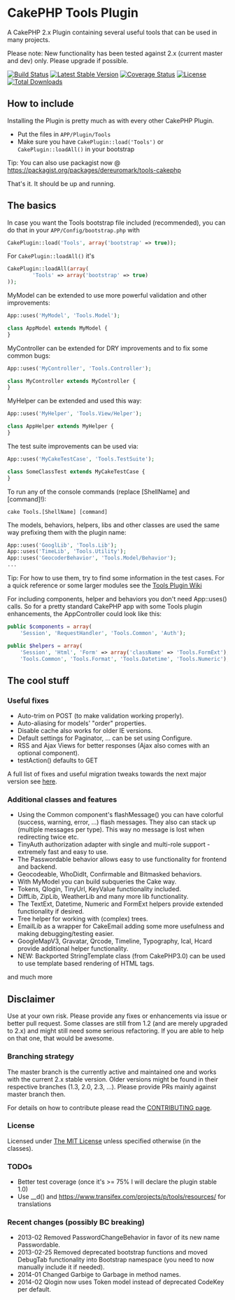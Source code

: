 # CakePHP Tools Plugin

A CakePHP 2.x Plugin containing several useful tools that can be used in many projects.

Please note: New functionality has been tested against 2.x (current master and dev) only. Please upgrade if possible.

[![Build Status](https://api.travis-ci.org/dereuromark/tools.png?branch=master)](https://travis-ci.org/dereuromark/tools)
[![Latest Stable Version](https://poser.pugx.org/dereuromark/tools-cakephp/v/stable.png)](https://packagist.org/packages/dereuromark/tools-cakephp)
[![Coverage Status](https://coveralls.io/repos/dereuromark/tools/badge.png)](https://coveralls.io/r/dereuromark/tools)
[![License](https://poser.pugx.org/dereuromark/tools-cakephp/license.png)](https://packagist.org/packages/dereuromark/tools-cakephp)
[![Total Downloads](https://poser.pugx.org/dereuromark/tools-cakephp/d/total.png)](https://packagist.org/packages/dereuromark/tools-cakephp)


## How to include
Installing the Plugin is pretty much as with every other CakePHP Plugin.

* Put the files in `APP/Plugin/Tools`
* Make sure you have `CakePlugin::load('Tools')` or `CakePlugin::loadAll()` in your bootstrap

Tip: You can also use packagist now @ https://packagist.org/packages/dereuromark/tools-cakephp

That's it. It should be up and running.

## The basics

In case you want the Tools bootstrap file included (recommended), you can do that in your `APP/Config/bootstrap.php` with

```php
CakePlugin::load('Tools', array('bootstrap' => true));
```

For `CakePlugin::loadAll()` it's

```php
CakePlugin::loadAll(array(
		'Tools' => array('bootstrap' => true)
));
```



MyModel can be extended to use more powerful validation and other improvements:

```php
App::uses('MyModel', 'Tools.Model');

class AppModel extends MyModel {
}
```

MyController can be extended for DRY improvements and to fix some common bugs:

```php
App::uses('MyController', 'Tools.Controller');

class MyController extends MyController {
}
```

MyHelper can be extended and used this way:

```php
App::uses('MyHelper', 'Tools.View/Helper');

class AppHelper extends MyHelper {
}
```

The test suite improvements can be used via:

```php
App::uses('MyCakeTestCase', 'Tools.TestSuite');

class SomeClassTest extends MyCakeTestCase {
}
```

To run any of the console commands (replace [ShellName] and [command]!):

    cake Tools.[ShellName] [command]

The models, behaviors, helpers, libs and other classes are used the same way prefixing them with the plugin name:

```php
App::uses('GooglLib', 'Tools.Lib');
App::uses('TimeLib', 'Tools.Utility');
App::uses('GeocoderBehavior', 'Tools.Model/Behavior');
...
```

Tip: For how to use them, try to find some information in the test cases.
For a quick reference or some larger modules see the [Tools Plugin Wiki](https://github.com/dereuromark/tools/wiki)

For including components, helper and behaviors you don't need App::uses() calls.
So for a pretty standard CakePHP app with some Tools plugin enhancements, the AppController could look like this:
```php
public $components = array(
	'Session', 'RequestHandler', 'Tools.Common', 'Auth');

public $helpers = array(
	'Session', 'Html', 'Form' => array('className' => 'Tools.FormExt'),
	'Tools.Common', 'Tools.Format', 'Tools.Datetime', 'Tools.Numeric');
```

## The cool stuff

### Useful fixes

* Auto-trim on POST (to make validation working properly).
* Auto-aliasing for models' "order" properties.
* Disable cache also works for older IE versions.
* Default settings for Paginator, ... can be set using Configure.
* RSS and Ajax Views for better responses (Ajax also comes with an optional component).
* testAction() defaults to GET

A full list of fixes and useful migration tweaks towards the next major version see [here](https://github.com/dereuromark/tools/wiki/Included-fixes-and-migration-tweaks).

### Additional classes and features

* Using the Common component's flashMessage() you can have colorful (success, warning, error, ...) flash messages.
  They also can stack up (multiple messages per type). This way no message is lost when redirecting twice etc.
* TinyAuth authorization adapter with single and multi-role support - extremely fast and easy to use.
* The Passwordable behavior allows easy to use functionality for frontend and backend.
* Geocodeable, WhoDidIt, Confirmable and Bitmasked behaviors.
* With MyModel you can build subqueries the Cake way.
* Tokens, Qlogin, TinyUrl, KeyValue functionality included.
* DiffLib, ZipLib, WeatherLib and many more lib functionality.
* The TextExt, Datetime, Numeric and FormExt helpers provide extended functionality if desired.
* Tree helper for working with (complex) trees.
* EmailLib as a wrapper for CakeEmail adding some more usefulness and making debugging/testing easier.
* GoogleMapV3, Gravatar, Qrcode, Timeline, Typography, Ical, Hcard provide additional helper functionality.
* NEW: Backported StringTemplate class (from CakePHP3.0) can be used to use template based rendering of HTML tags.

and much more


## Disclaimer
Use at your own risk. Please provide any fixes or enhancements via issue or better pull request.
Some classes are still from 1.2 (and are merely upgraded to 2.x) and might still need some serious refactoring.
If you are able to help on that one, that would be awesome.

### Branching strategy
The master branch is the currently active and maintained one and works with the current 2.x stable version.
Older versions might be found in their respective branches (1.3, 2.0, 2.3, ...).
Please provide PRs mainly against master branch then.

For details on how to contribute please read the [CONTRIBUTING page](CONTRIBUTING.md).

### License
Licensed under [The MIT License](http://www.opensource.org/licenses/mit-license.php)
unless specified otherwise (in the classes).

### TODOs

* Better test coverage (once it's >= 75% I will declare the plugin stable 1.0)
* Use __d() and https://www.transifex.com/projects/p/tools/resources/ for translations

### Recent changes (possibly BC breaking)

* 2013-02 Removed PasswordChangeBehavior in favor of its new name Passwordable.
* 2013-02-25 Removed deprecated bootstrap functions and moved DebugTab functionality into Bootstrap namespace
  (you need to now manually include it if needed).
* 2014-01 Changed Garbige to Garbage in method names.
* 2014-02 Qlogin now uses Token model instead of deprecated CodeKey per default.
